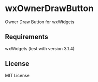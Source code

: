 wxOwnerDrawButton
=================

Owner Draw Button for wxWidgets


Requirements
------------

wxWidgets (test with version 3.1.4)


License
-------

MIT License
